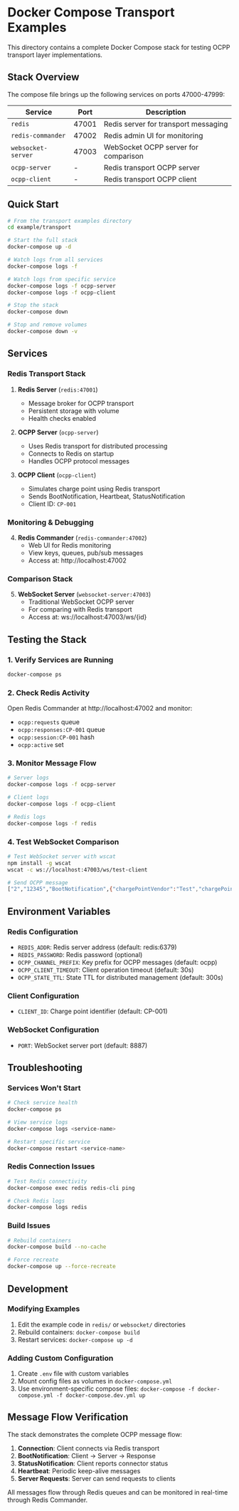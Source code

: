 # Docker Compose Transport Examples

This directory contains a complete Docker Compose stack for testing OCPP transport layer implementations.

## Stack Overview

The compose file brings up the following services on ports 47000-47999:

| Service | Port | Description |
|---------|------|-------------|
| `redis` | 47001 | Redis server for transport messaging |
| `redis-commander` | 47002 | Redis admin UI for monitoring |
| `websocket-server` | 47003 | WebSocket OCPP server for comparison |
| `ocpp-server` | - | Redis transport OCPP server |
| `ocpp-client` | - | Redis transport OCPP client |

## Quick Start

```bash
# From the transport examples directory
cd example/transport

# Start the full stack
docker-compose up -d

# Watch logs from all services
docker-compose logs -f

# Watch logs from specific service
docker-compose logs -f ocpp-server
docker-compose logs -f ocpp-client

# Stop the stack
docker-compose down

# Stop and remove volumes
docker-compose down -v
```

## Services

### Redis Transport Stack

1. **Redis Server** (`redis:47001`)
   - Message broker for OCPP transport
   - Persistent storage with volume
   - Health checks enabled

2. **OCPP Server** (`ocpp-server`)
   - Uses Redis transport for distributed processing
   - Connects to Redis on startup
   - Handles OCPP protocol messages

3. **OCPP Client** (`ocpp-client`)
   - Simulates charge point using Redis transport
   - Sends BootNotification, Heartbeat, StatusNotification
   - Client ID: `CP-001`

### Monitoring & Debugging

4. **Redis Commander** (`redis-commander:47002`)
   - Web UI for Redis monitoring
   - View keys, queues, pub/sub messages
   - Access at: http://localhost:47002

### Comparison Stack

5. **WebSocket Server** (`websocket-server:47003`)
   - Traditional WebSocket OCPP server
   - For comparing with Redis transport
   - Access at: ws://localhost:47003/ws/{id}

## Testing the Stack

### 1. Verify Services are Running
```bash
docker-compose ps
```

### 2. Check Redis Activity
Open Redis Commander at http://localhost:47002 and monitor:
- `ocpp:requests` queue
- `ocpp:responses:CP-001` queue
- `ocpp:session:CP-001` hash
- `ocpp:active` set

### 3. Monitor Message Flow
```bash
# Server logs
docker-compose logs -f ocpp-server

# Client logs
docker-compose logs -f ocpp-client

# Redis logs
docker-compose logs -f redis
```

### 4. Test WebSocket Comparison
```bash
# Test WebSocket server with wscat
npm install -g wscat
wscat -c ws://localhost:47003/ws/test-client

# Send OCPP message
["2","12345","BootNotification",{"chargePointVendor":"Test","chargePointModel":"Test"}]
```

## Environment Variables

### Redis Configuration
- `REDIS_ADDR`: Redis server address (default: redis:6379)
- `REDIS_PASSWORD`: Redis password (optional)
- `OCPP_CHANNEL_PREFIX`: Key prefix for OCPP messages (default: ocpp)
- `OCPP_CLIENT_TIMEOUT`: Client operation timeout (default: 30s)
- `OCPP_STATE_TTL`: State TTL for distributed management (default: 300s)

### Client Configuration
- `CLIENT_ID`: Charge point identifier (default: CP-001)

### WebSocket Configuration
- `PORT`: WebSocket server port (default: 8887)

## Troubleshooting

### Services Won't Start
```bash
# Check service health
docker-compose ps

# View service logs
docker-compose logs <service-name>

# Restart specific service
docker-compose restart <service-name>
```

### Redis Connection Issues
```bash
# Test Redis connectivity
docker-compose exec redis redis-cli ping

# Check Redis logs
docker-compose logs redis
```

### Build Issues
```bash
# Rebuild containers
docker-compose build --no-cache

# Force recreate
docker-compose up --force-recreate
```

## Development

### Modifying Examples
1. Edit the example code in `redis/` or `websocket/` directories
2. Rebuild containers: `docker-compose build`
3. Restart services: `docker-compose up -d`

### Adding Custom Configuration
1. Create `.env` file with custom variables
2. Mount config files as volumes in `docker-compose.yml`
3. Use environment-specific compose files: `docker-compose -f docker-compose.yml -f docker-compose.dev.yml up`

## Message Flow Verification

The stack demonstrates the complete OCPP message flow:

1. **Connection**: Client connects via Redis transport
2. **BootNotification**: Client → Server → Response
3. **StatusNotification**: Client reports connector status
4. **Heartbeat**: Periodic keep-alive messages
5. **Server Requests**: Server can send requests to clients

All messages flow through Redis queues and can be monitored in real-time through Redis Commander.